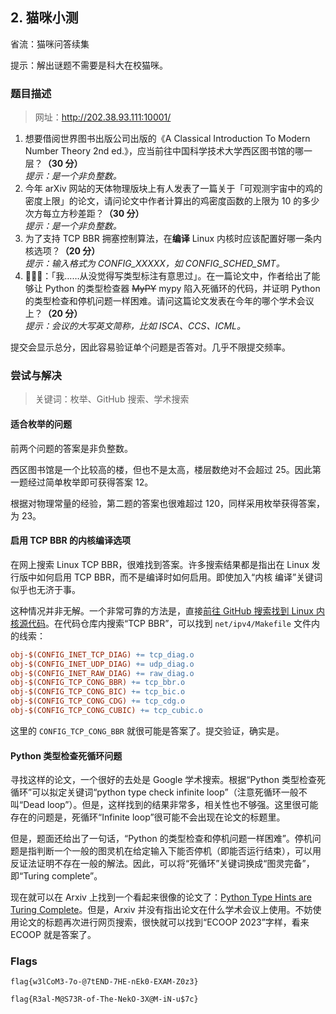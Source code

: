 ## 2. 猫咪小测

省流：猫咪问答续集

提示：解出谜题不需要是科大在校猫咪。

### 题目描述

> 网址：http://202.38.93.111:10001/

1. 想要借阅世界图书出版公司出版的《A Classical Introduction To Modern Number Theory 2nd ed.》，应当前往中国科学技术大学西区图书馆的哪一层？**（30 分）**  
   *提示：是一个非负整数。*
2. 今年 arXiv 网站的天体物理版块上有人发表了一篇关于「可观测宇宙中的鸡的密度上限」的论文，请问论文中作者计算出的鸡密度函数的上限为 10 的多少次方每立方秒差距？**（30 分）**  
   *提示：是一个非负整数。*
3. 为了支持 TCP BBR 拥塞控制算法，在**编译** Linux 内核时应该配置好哪一条内核选项？**（20 分）**  
   *提示：输入格式为 CONFIG_XXXXX，如 CONFIG_SCHED_SMT。*
4. 🥒🥒🥒：「我……从没觉得写类型标注有意思过」。在一篇论文中，作者给出了能够让 Python 的类型检查器 ~~MyPY~~ mypy 陷入死循环的代码，并证明 Python 的类型检查和停机问题一样困难。请问这篇论文发表在今年的哪个学术会议上？**（20 分）**  
   *提示：会议的大写英文简称，比如 ISCA、CCS、ICML。*

提交会显示总分，因此容易验证单个问题是否答对。几乎不限提交频率。

### 尝试与解决

> 关键词：枚举、GitHub 搜索、学术搜索

#### 适合枚举的问题

前两个问题的答案是非负整数。

西区图书馆是一个比较高的楼，但也不是太高，楼层数绝对不会超过 25。因此第一题经过简单枚举即可获得答案 12。

根据对物理常量的经验，第二题的答案也很难超过 120，同样采用枚举获得答案，为 23。

#### 启用 TCP BBR 的内核编译选项

在网上搜索 Linux TCP BBR，很难找到答案。许多搜索结果都是指出在 Linux 发行版中如何启用 TCP BBR，而不是编译时如何启用。即使加入“内核 编译”关键词似乎也无济于事。

这种情况并非无解。一个非常可靠的方法是，直接[前往 GitHub 搜索找到 Linux 内核源代码](https://github.com/torvalds/linux)。在代码仓库内搜索“TCP BBR”，可以找到 `net/ipv4/Makefile` 文件内的线索：

```makefile
obj-$(CONFIG_INET_TCP_DIAG) += tcp_diag.o
obj-$(CONFIG_INET_UDP_DIAG) += udp_diag.o
obj-$(CONFIG_INET_RAW_DIAG) += raw_diag.o
obj-$(CONFIG_TCP_CONG_BBR) += tcp_bbr.o
obj-$(CONFIG_TCP_CONG_BIC) += tcp_bic.o
obj-$(CONFIG_TCP_CONG_CDG) += tcp_cdg.o
obj-$(CONFIG_TCP_CONG_CUBIC) += tcp_cubic.o
```

这里的 `CONFIG_TCP_CONG_BBR` 就很可能是答案了。提交验证，确实是。

#### Python 类型检查死循环问题

寻找这样的论文，一个很好的去处是 Google 学术搜索。根据“Python 类型检查死循环”可以拟定关键词“python type check infinite loop”（注意死循环一般不叫“Dead loop”）。但是，这样找到的结果非常多，相关性也不够强。这里很可能存在的问题是，死循环“Infinite loop”很可能不会出现在论文的标题里。

但是，题面还给出了一句话，“Python 的类型检查和停机问题一样困难”。停机问题是指判断一个一般的图灵机在给定输入下能否停机（即能否运行结束），可以用反证法证明不存在一般的解法。因此，可以将“死循环”关键词换成“图灵完备”，即“Turing complete”。

现在就可以在 Arxiv 上找到一个看起来很像的论文了：[Python Type Hints are Turing Complete](https://arxiv.org/abs/2208.14755)。但是，Arxiv 并没有指出论文在什么学术会议上使用。不妨使用论文的标题再次进行网页搜索，很快就可以找到“ECOOP 2023”字样，看来 ECOOP 就是答案了。

### Flags

```plain
flag{w3lCoM3-7o-@7tEND-7HE-nEk0-EXAM-Z0z3}
```

```plain
flag{R3al-M@S73R-of-The-NekO-3X@M-iN-u$7c}
```

